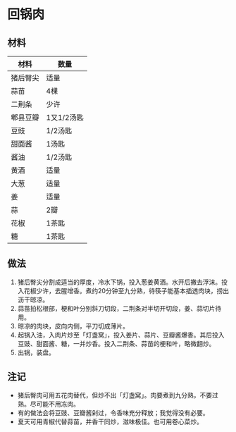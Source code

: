 # 回锅肉

## 材料

| 材料 | 数量 |
| --- | --- |
| 猪后臀尖 | 适量 |
| 蒜苗 | 4棵 |
| 二荆条 | 少许 |
| 郫县豆瓣 | 1又1/2汤匙 |
| 豆豉 | 1/2汤匙 |
| 甜面酱 | 1汤匙 |
| 酱油 | 1/2汤匙 |
| 黄酒 | 适量 |
| 大葱 | 适量 |
| 姜 | 适量 |
| 蒜 | 2瓣 |
| 花椒 | 1茶匙 |
| 糖 | 1茶匙 |

## 做法

1. 猪后臀尖分割成适当的厚度，冷水下锅，投入葱姜黄酒。水开后撇去浮沫。投入花椒少许，去腥增香。煮约20分钟至九分熟，待筷子能基本插透肉块，捞出沥干晾凉。
2. 蒜苗拍松根部，梗和叶分别斜刀切段，二荆条对半切开切段，姜、蒜切片待用。
2. 晾凉的肉块，皮向内侧，平刀切成薄片。
3. 起锅入油，入肉片炒至「灯盏窝」，投入姜片、蒜片、豆瓣酱爆香。其后投入豆豉、甜面酱、糖，一并炒香。投入二荆条、蒜苗的梗和叶，略微翻炒。
4. 出锅，装盘。

## 注记

- 猪后臀肉可用五花肉替代，但炒不出「灯盏窝」。肉要煮到九分熟，不要过熟。尽可能不用冻肉。
- 有的做法会将豆豉、豆瓣酱剁过，令香味充分释放；我觉得没有必要。
- 夏天可用青椒代替蒜苗，并香干同炒，滋味极佳。也可用卷心菜炒。